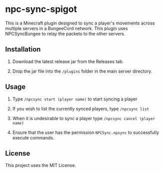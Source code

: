 # npc-sync-spigot

This is a Minecraft plugin designed to sync a player's movements across multiple servers in a BungeeCord network. This plugin uses NPCSyncBungee to relay the packets to the other servers.

## Installation

1. Download the latest release jar from the Releases tab.

2. Drop the jar file into the `/plugins` folder in the main server directory.

## Usage

1. Type `/npcsync start (player name)` to start syncing a player

2. If you wish to list the currently synced players, type `/npcsync list`

3. When it is undesirable to sync a player type `/npcsync cancel (player name)`

4. Ensure that the user has the permission `NPCSync.npsync` to successfully execute commands.

## License
This project uses the MIT License.
